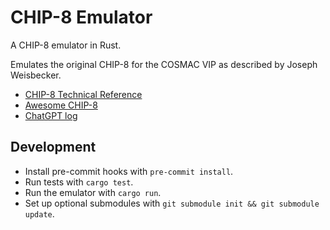 # CHIP-8 Emulator
A CHIP-8 emulator in Rust.

Emulates the original CHIP-8 for the COSMAC VIP as described by Joseph Weisbecker.

- [CHIP-8 Technical Reference](https://github.com/mattmikolay/chip-8/wiki/CHIP%E2%80%908-Technical-Reference)
- [Awesome CHIP-8](https://chip-8.github.io/links/)
- [ChatGPT log](./chatgpt-log.md)

## Development
- Install pre-commit hooks with `pre-commit install`.
- Run tests with `cargo test`.
- Run the emulator with `cargo run`.
- Set up optional submodules with `git submodule init && git submodule update`.
